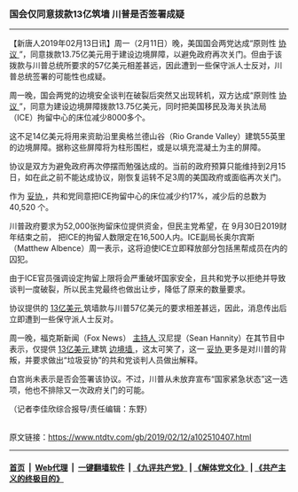 ### 国会仅同意拨款13亿筑墙 川普是否签署成疑
------------------------

<div class="post_content">
 <p>
  【新唐人2019年02月13日讯】周一（2月11日）晚，美国国会两党达成“原则性
  <a href="https://www.ntdtv.com/gb/协议.htm">
   协议
  </a>
  ”，同意拨款13.75亿美元用于建设边境屏障，以避免政府再次关门。但由于该拨款与川普总统所要求的57亿美元相差甚远，因此遭到一些保守派人士反对，川普总统签署的可能性也成疑。
 </p>
 <p>
  周一晚，国会两党的边境安全谈判在破裂后突然又出现转机，双方达成“原则性
  <a href="https://www.ntdtv.com/gb/协议.htm">
   协议
  </a>
  ”，同意为建设边境屏障拨款13.75亿美元，同时把美国移民及海关执法局（ICE）拘留中心的床位减少8000多个。
 </p>
 <p>
  这不足14亿美元将用来资助沿里奥格兰德山谷（Rio Grande Valley）建筑55英里的边境屏障。据称这些屏障将为柱形围栏，或是以填充混凝土为主的屏障。
 </p>
 <p>
  协议是双方为避免政府再次停摆而勉强达成的。当前的政府预算只能维持到2月15日，如在此之前不能达成协议，刚恢复运转不足3周的美国政府或面临再次关门。
 </p>
 <p>
  作为
  <a href="https://www.ntdtv.com/gb/妥协.htm">
   妥协
  </a>
  ，共和党同意把ICE拘留中心的床位减少约17%，减少后的总数为40,520 个。
 </p>
 <p>
  川普政府要求为52,000张拘留床位提供资金，但民主党希望，在 9月30日2019财年结束之前， 把ICE的拘留人数限定在16,500人内。ICE副局长奥尔宾斯（Matthew Albence）周一表示，这将迫使ICE立即释放部分包括黑帮成员在内的囚犯。
 </p>
 <p>
  由于ICE官员强调设定拘留上限将会严重破坏国家安全，且共和党予以拒绝并导致谈判一度破裂，所以民主党最终也做出让步，降低了原来的数量要求。
 </p>
 <p>
  协议提供的
  <a href="https://www.ntdtv.com/gb/13亿美元.htm">
   13亿美元
  </a>
  筑墙款与川普57亿美元的要求相差甚远，因此，消息传出后立即遭到一些保守派人士反对。
 </p>
 <p>
  周一晚，福克斯新闻（Fox News）
  <a href="https://www.ntdtv.com/gb/主持人.htm">
   主持人
  </a>
  汉尼提（Sean Hannity）在其节目中表示，仅提供
  <a href="https://www.ntdtv.com/gb/13亿美元.htm">
   13亿美元
  </a>
  建筑
  <a href="https://www.ntdtv.com/gb/边境墙.htm">
   边境墙
  </a>
  ，这太可笑了，这一
  <a href="https://www.ntdtv.com/gb/妥协.htm">
   妥协
  </a>
  更多是对川普的背叛，并要求做出“垃圾妥协”的共和党谈判人员做出解释。
 </p>
 <p>
  白宫尚未表示是否会签署该协议。不过，川普从未放弃宣布“国家紧急状态”这一选项，他也不排除又一次政府关门的可能。
 </p>
 <p>
  （记者李佳欣综合报导/责任编辑：东野）
 </p>
 <div class="single_ad">
 </div>
</div>

<br/>原文链接：https://www.ntdtv.com/gb/2019/02/12/a102510407.html


------------------------
#### [首页](https://github.com/gfw-breaker/banned-news/blob/master/README.md) &nbsp;|&nbsp; [Web代理](https://github.com/labour-camp/helloworld) &nbsp;|&nbsp; [一键翻墙软件](https://github.com/gfw-breaker/nogfw/blob/master/README.md) &nbsp;| [《九评共产党》](https://github.com/gfw-breaker/9ping.md/blob/master/README.md#九评之一评共产党是什么) | [《解体党文化》](https://github.com/gfw-breaker/jtdwh.md/blob/master/README.md) | [《共产主义的终极目的》](https://github.com/gfw-breaker/gczydzjmd.md/blob/master/README.md)

